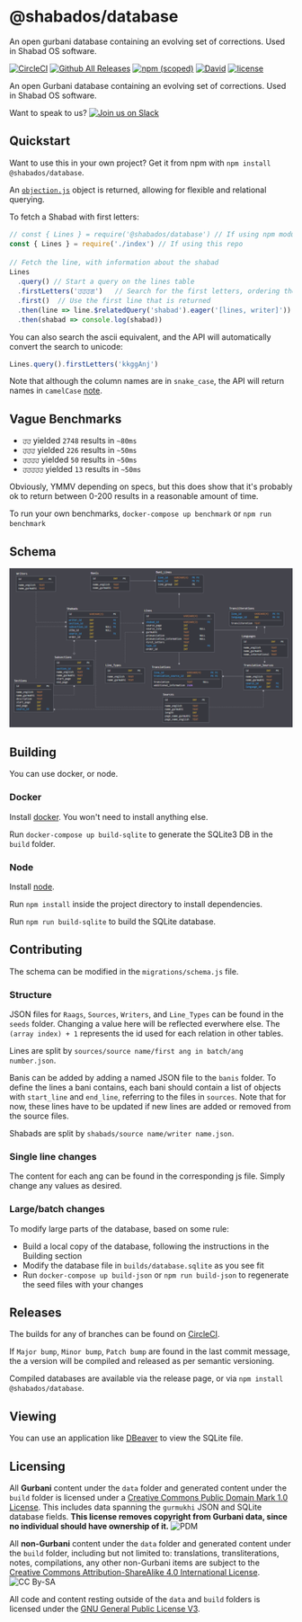 # @shabados/database
An open gurbani database containing an evolving set of corrections. Used in Shabad OS software.

[![CircleCI](https://img.shields.io/circleci/project/github/ShabadOS/database.svg?style=for-the-badge)](https://circleci.com/gh/ShabadOS/database)
[![Github All Releases](https://img.shields.io/github/downloads/ShabadOS/database/total.svg?style=for-the-badge)](https://github.com/ShabadOS/database/releases)
[![npm (scoped)](https://img.shields.io/npm/v/@shabados/database.svg?style=for-the-badge)](https://www.npmjs.com/package/@shabados/database)
[![David](https://img.shields.io/david/ShabadOS/database.svg?style=for-the-badge)]()
[![license](https://img.shields.io/github/license/ShabadOS/database.svg?style=for-the-badge)]()

An open Gurbani database containing an evolving set of corrections. Used in Shabad OS software.

Want to speak to us? [![Join us on Slack](https://slack.shabados.com/badge.svg)](https://slack.shabados.com)

## Quickstart

Want to use this in your own project? Get it from npm with `npm install @shabados/database`.

An [`objection.js`](http://vincit.github.io/objection.js/) object is returned, allowing for flexible and relational querying.

To fetch a Shabad with first letters:

```javascript
// const { Lines } = require('@shabados/database') // If using npm module
const { Lines } = require('./index') // If using this repo
    
// Fetch the line, with information about the shabad
Lines
  .query() // Start a query on the lines table
  .firstLetters('ਹਹਹਗ')   // Search for the first letters, ordering the results sensibly
  .first()  // Use the first line that is returned
  .then(line => line.$relatedQuery('shabad').eager('[lines, writer]'))  // Return the shabad the line is from, with the lines and writer
  .then(shabad => console.log(shabad))

```

You can also search the ascii equivalent, and the API will automatically convert the search to unicode:
```javascript
Lines.query().firstLetters('kkggAnj')
```

Note that although the column names are in `snake_case`, the API will return names in `camelCase` [note](http://vincit.github.io/objection.js/#snake-case-to-camel-case-conversion).

## Vague Benchmarks

- `ਹਹ` yielded `2748` results in `~80ms`
- `ਹਹਹ` yielded `226` results in `~50ms`
- `ਹਹਹਹ` yielded `50` results in `~50ms`
- `ਹਹਹਹਹ` yielded `13` results in `~50ms`

Obviously, YMMV depending on specs, but this does show that
it's probably ok to return between 0-200 results in a reasonable amount of time.

To run your own benchmarks, `docker-compose up benchmark` or `npm run benchmark`

## Schema

![schema](schema.png)

## Building

You can use docker, or node.

### Docker

Install [docker](http://docker.com). You won't need to install anything else.

Run `docker-compose up build-sqlite` to generate the SQLite3 DB in the `build` folder.

### Node

Install [node](https://nodejs.org/). 

Run `npm install` inside the project directory to install dependencies.

Run `npm run build-sqlite` to build the SQLite database.

## Contributing

The schema can be modified in the `migrations/schema.js` file.

### Structure

JSON files for `Raags`, `Sources`, `Writers`, and `Line_Types` can be found in the `seeds` folder.
Changing a value here will be reflected everwhere else. The `(array index) + 1` represents the id used
for each relation in other tables.

Lines are split by `sources/source name/first ang in batch/ang number.json`.

Banis can be added by adding a named JSON file to the `banis` folder. To define the lines a bani contains, each bani should contain a list of objects with `start_line` and `end_line`, referring to the files in `sources`. Note that for now, these lines have to be updated if new lines are added or removed from the source files. 

Shabads are split by `shabads/source name/writer name.json`.


### Single line changes
The content for each ang can be found in the corresponding js file. 
Simply change any values as desired.

### Large/batch changes

To modify large parts of the database, based on some rule:
- Build a local copy of the database, following the instructions in the Building section
- Modify the database file in `builds/database.sqlite` as you see fit
- Run `docker-compose up build-json` or `npm run build-json` to regenerate the seed files with your changes

## Releases

The builds for any of branches can be found on [CircleCI](https://circleci.com/gh/ShabadOS).

If `Major bump`, `Minor bump`, `Patch bump` are found in the last commit message, the a version will be compiled and released as per semantic versioning.

Compiled databases are available via the release page, or via `npm install @shabados/database`.
      
## Viewing

You can use an application like [DBeaver](https://dbeaver.jkiss.org/) to view the SQLite file.

## Licensing

All **Gurbani** content under the `data` folder and generated content under the `build` folder is licensed under a [Creative Commons Public Domain Mark 1.0 License](https://creativecommons.org/publicdomain/mark/1.0/). This includes data spanning the `gurmukhi` JSON and SQLite database fields. **This license removes copyright from Gurbani data, since no individual should have ownership of it.** ![PDM](https://i.creativecommons.org/p/mark/1.0/80x15.png)

All **non-Gurbani** content under the `data` folder and generated content under the `build` folder, including but not limited to: translations, transliterations, notes, compilations, any other non-Gurbani items are subject to the [Creative Commons Attribution-ShareAlike 4.0 International License](http://creativecommons.org/licenses/by-sa/4.0/). ![CC By-SA](https://i.creativecommons.org/l/by-sa/4.0/80x15.png)

All code and content resting outside of the `data` and `build` folders is licensed under the [GNU General Public License V3](LICENSE.md).